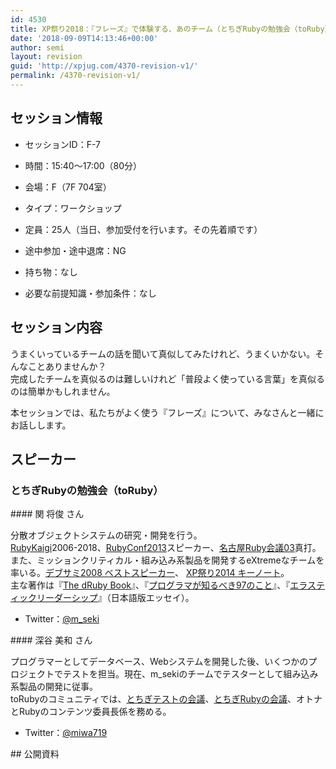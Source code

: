 ```yaml
---
id: 4530
title: XP祭り2018：『フレーズ』で体験する、あのチーム（とちぎRubyの勉強会（toRuby））
date: '2018-09-09T14:13:46+00:00'
author: semi
layout: revision
guid: 'http://xpjug.com/4370-revision-v1/'
permalink: /4370-revision-v1/
---
```


## セッション情報

- セッションID：F-7
- 時間：15:40～17:00（80分）
- 会場：F（7F 704室）
- タイプ：ワークショップ

- 定員：25人（当日、参加受付を行います。その先着順です）
- 途中参加・途中退席：NG
- 持ち物：なし
- 必要な前提知識・参加条件：なし

## セッション内容

うまくいっているチームの話を聞いて真似してみたけれど、うまくいかない。そんなことありませんか？  
完成したチームを真似るのは難しいけれど「普段よく使っている言葉」を真似るのは簡単かもしれません。

本セッションでは、私たちがよく使う『フレーズ』について、みなさんと一緒にお話しします。

## スピーカー

### とちぎRubyの勉強会（toRuby）

<div class="profile">#### 関 将俊 さん

分散オブジェクトシステムの研究・開発を行う。  
[RubyKaigi](https://rubykaigi.org)2006-2018、[RubyConf2013](http://confreaks.tv/events/rubyconf2013)スピーカー、[名古屋Ruby会議03](http://regional.rubykaigi.org/nagoya03/)真打。また、ミッションクリティカル・組み込み系製品を開発するeXtremeなチームを率いる。[デブサミ2008 ベストスピーカー](https://codezine.jp/devsumi/2008/best_speaker/)、 [XP祭り2014 キーノート](http://xpjug.com/xp2014-session-a3/)。  
主な著作は『[The dRuby Book](https://www.amazon.co.jp/exec/obidos/ASIN/193435693X/ilikeruby-22/)』、『[プログラマが知るべき97のこと](https://www.oreilly.co.jp/books/9784873114798/)』、『[エラスティックリーダーシップ](https://www.oreilly.co.jp/books/9784873118024/)』（日本語版エッセイ）。

- Twitter：[@m\_seki](https://twitter.com/m_seki)

</div><div class="profile">#### 深谷 美和 さん

プログラマーとしてデータベース、Webシステムを開発した後、いくつかのプロジェクトでテストを担当。現在、m\_sekiのチームでテスターとして組み込み系製品の開発に従事。  
toRubyのコミュニティでは、[とちぎテストの会議](http://d.hatena.ne.jp/tochigitestnokaigi/)、[とちぎRubyの会議](https://toruby.doorkeeper.jp/)、オトナとRubyのコンテンツ委員長係を務める。

- Twitter：[@miwa719](https://twitter.com/miwa719)

</div>## 公開資料

<script async="" class="speakerdeck-embed" data-id="edf7b070aced4c97a7616886ff765668" data-ratio="1.33333333333333" src="//speakerdeck.com/assets/embed.js"></script>